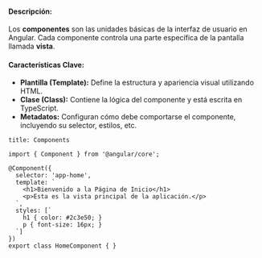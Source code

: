 #### **Descripción:**

Los **componentes** son las unidades básicas de la interfaz de usuario en Angular. Cada componente controla una parte específica de la pantalla llamada **vista**.

#### **Características Clave:**

- **Plantilla (Template):** Define la estructura y apariencia visual utilizando HTML.
- **Clase (Class):** Contiene la lógica del componente y está escrita en TypeScript.
- **Metadatos:** Configuran cómo debe comportarse el componente, incluyendo su selector, estilos, etc.

```ad-important
title: Components
```
```
import { Component } from '@angular/core';

@Component({
  selector: 'app-home',
  template: `
    <h1>Bienvenido a la Página de Inicio</h1>
    <p>Esta es la vista principal de la aplicación.</p>
  `,
  styles: [`
    h1 { color: #2c3e50; }
    p { font-size: 16px; }
  `]
})
export class HomeComponent { }
```


